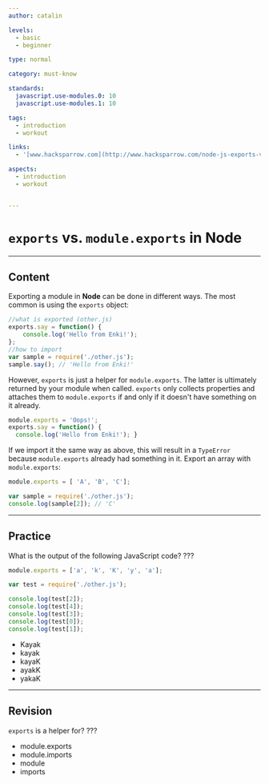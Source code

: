 ```yaml
---
author: catalin

levels:
  - basic
  - beginner

type: normal

category: must-know

standards:
  javascript.use-modules.0: 10
  javascript.use-modules.1: 10

tags:
  - introduction
  - workout

links:
  - '[www.hacksparrow.com](http://www.hacksparrow.com/node-js-exports-vs-module-exports.html){website}'

aspects:
  - introduction
  - workout


---
```

# `exports` vs. `module.exports` in **Node**

---
## Content

Exporting a module in **Node** can be done in different ways. The most common is using the `exports` object:
```javascript
//what is exported (other.js)
exports.say = function() {
    console.log('Hello from Enki!');
};
//how to import
var sample = require('./other.js');
sample.say(); // 'Hello from Enki!'

```

However, `exports` is just a helper for `module.exports`. The latter is ultimately returned by your module when called. `exports` only collects properties and attaches them to `module.exports` if and only if it doesn't have something on it already.

```javascript
module.exports = 'Oops!';
exports.say = function() {
  console.log('Hello from Enki!'); }
```

If we import it the same way as above, this will result in a `TypeError` because `module.exports` already had something in it.
Export an array with `module.exports`:
```javascript
module.exports = [ 'A', 'B', 'C'];

var sample = require('./other.js');
console.log(sample[2]); // 'C'
```

---
## Practice

What is the output of the following JavaScript code? ???

```javascript
module.exports = ['a', 'k', 'K', 'y', 'a'];

var test = require('./other.js');

console.log(test[2]);
console.log(test[4]);
console.log(test[3]);
console.log(test[0]);
console.log(test[1]);
```

* Kayak
* kayak
* kayaK
* ayakK
* yakaK

---
## Revision

`exports` is a helper for?
???

* module.exports
* module.imports
* module
* imports
 
